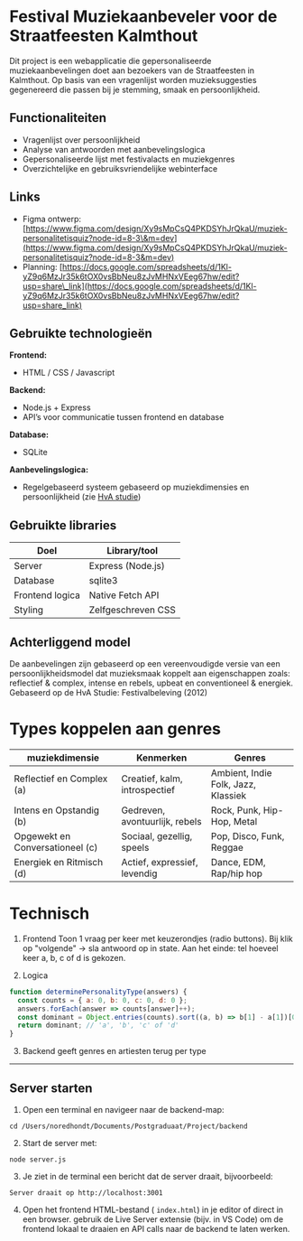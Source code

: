 
# Festival Muziekaanbeveler voor de Straatfeesten Kalmthout

Dit project is een webapplicatie die gepersonaliseerde muziekaanbevelingen doet aan bezoekers van de Straatfeesten in Kalmthout. Op basis van een vragenlijst worden muzieksuggesties gegenereerd die passen bij je stemming, smaak en persoonlijkheid.

## Functionaliteiten

* Vragenlijst over persoonlijkheid
* Analyse van antwoorden met aanbevelingslogica
* Gepersonaliseerde lijst met festivalacts en muziekgenres
* Overzichtelijke en gebruiksvriendelijke webinterface

## Links

* Figma ontwerp: [https://www.figma.com/design/Xy9sMpCsQ4PKDSYhJrQkaU/muziek-personalitetisquiz?node-id=8-3\&m=dev](https://www.figma.com/design/Xy9sMpCsQ4PKDSYhJrQkaU/muziek-personalitetisquiz?node-id=8-3&m=dev)
* Planning: [https://docs.google.com/spreadsheets/d/1Kl-yZ9q6MzJr35k6tOX0vsBbNeu8zJvMHNxVEeg67hw/edit?usp=share\_link](https://docs.google.com/spreadsheets/d/1Kl-yZ9q6MzJr35k6tOX0vsBbNeu8zJvMHNxVEeg67hw/edit?usp=share_link)

## Gebruikte technologieën

**Frontend:**

* HTML / CSS / Javascript

**Backend:**

* Node.js + Express
* API’s voor communicatie tussen frontend en database

**Database:**

* SQLite 

**Aanbevelingslogica:**

* Regelgebaseerd systeem gebaseerd op muziekdimensies en persoonlijkheid (zie [HvA studie](https://www.hva.nl/binaries/content/assets/subsites/kc-fdmci/assets_1/boek-festivalbeleving---oktober-2012.pdf))

## Gebruikte libraries

| Doel            | Library/tool           |
| --------------- | ---------------------- |
| Server          | Express (Node.js)      |
| Database        | sqlite3 
| Frontend logica | Native Fetch API |
| Styling         | Zelfgeschreven CSS  |



## Achterliggend model

De aanbevelingen zijn gebaseerd op een vereenvoudigde versie van een persoonlijkheidsmodel dat muzieksmaak koppelt aan eigenschappen zoals: reflectief & complex, intense en rebels, upbeat en conventioneel & energiek.
Gebaseerd op de HvA Studie: Festivalbeleving (2012)

# Types koppelen aan genres

| muziekdimensie           | Kenmerken                      | Genres                              |
| ------------------------------- | ------------------------------ | ----------------------------------- |
| Reflectief en Complex (a)       | Creatief, kalm, introspectief  | Ambient, Indie Folk, Jazz, Klassiek |
| Intens en Opstandig (b)         | Gedreven, avontuurlijk, rebels | Rock, Punk, Hip-Hop, Metal          |
| Opgewekt en Conversationeel (c) | Sociaal, gezellig, speels      | Pop, Disco, Funk, Reggae            |
| Energiek en Ritmisch (d)        | Actief, expressief, levendig   | Dance, EDM, Rap/hip hop             |

# Technisch

1. Frontend
   Toon 1 vraag per keer met keuzerondjes (radio buttons).
   Bij klik op "volgende" → sla antwoord op in state.
   Aan het einde: tel hoeveel keer a, b, c of d is gekozen.

2. Logica

```js
function determinePersonalityType(answers) {
  const counts = { a: 0, b: 0, c: 0, d: 0 };
  answers.forEach(answer => counts[answer]++);
  const dominant = Object.entries(counts).sort((a, b) => b[1] - a[1])[0][0];
  return dominant; // 'a', 'b', 'c' of 'd'
}
```

3. Backend geeft genres en artiesten terug per type

---

## Server starten

1. Open een terminal en navigeer naar de backend-map:

```
cd /Users/noredhondt/Documents/Postgraduaat/Project/backend
```

2. Start de server met:

```
node server.js
```

3. Je ziet in de terminal een bericht dat de server draait, bijvoorbeeld:

```
Server draait op http://localhost:3001
```

4. Open het frontend HTML-bestand ( `index.html`) in je editor of direct in een browser.
   gebruik de Live Server extensie (bijv. in VS Code) om de frontend lokaal te draaien en API calls naar de backend te laten werken.


